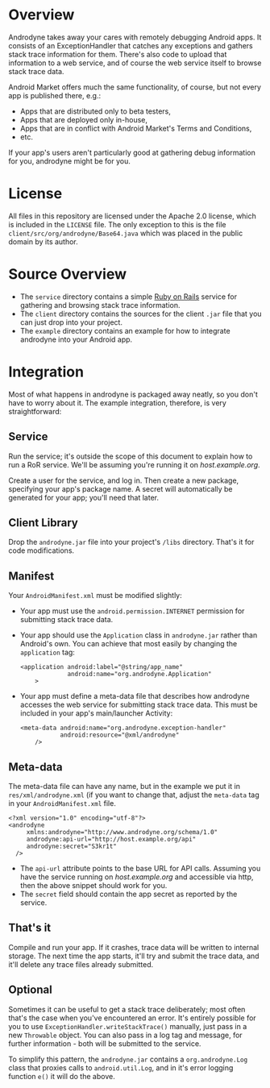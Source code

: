 # Overview #

Androdyne takes away your cares with remotely debugging Android apps. It
consists of an ExceptionHandler that catches any exceptions and gathers stack
trace information for them. There's also code to upload that information to a
web service, and of course the web service itself to browse stack trace data.

Android Market offers much the same functionality, of course, but not every app
is published there, e.g.:

- Apps that are distributed only to beta testers,
- Apps that are deployed only in-house,
- Apps that are in conflict with Android Market's Terms and Conditions,
- etc.

If your app's users aren't particularly good at gathering debug information for
you, androdyne might be for you.

# License #

All files in this repository are licensed under the Apache 2.0 license, which
is included in the `LICENSE` file. The only exception to this is the file
`client/src/org/androdyne/Base64.java` which was placed in the public domain by
its author.

# Source Overview #

- The `service` directory contains a simple [Ruby on Rails](http://www.rubyonrails.org)
  service for gathering and browsing stack trace information.
- The `client` directory contains the sources for the client `.jar` file that you
  can just drop into your project.
- The `example` directory contains an example for how to integrate androdyne into
  your Android app.

# Integration #

Most of what happens in androdyne is packaged away neatly, so you don't have to
worry about it. The example integration, therefore, is very straightforward:

## Service ##

Run the service; it's outside the scope of this document to explain how to run
a RoR service. We'll be assuming you're running it on _host.example.org_.

Create a user for the service, and log in. Then create a new package, specifying
your app's package name. A secret will automatically be generated for your app;
you'll need that later.

## Client Library ##

Drop the `androdyne.jar` file into your project's `/libs` directory. That's it
for code modifications.

## Manifest ##

Your `AndroidManifest.xml` must be modified slightly:

- Your app must use the `android.permission.INTERNET` permission for submitting
  stack trace data.
- Your app should use the `Application` class in `androdyne.jar` rather than
  Android's own. You can achieve that most easily by changing the `application`
  tag:

      <application android:label="@string/app_name"
                   android:name="org.androdyne.Application"
          >

- Your app must define a meta-data file that describes how androdyne accesses
  the web service for submitting stack trace data. This must be included in
  your app's main/launcher Activity:

      <meta-data android:name="org.androdyne.exception-handler"
                 android:resource="@xml/androdyne"
          />

## Meta-data ##

The meta-data file can have any name, but in the example we put it in
`res/xml/androdyne.xml` (if you want to change that, adjust the `meta-data`
tag in your `AndroidManifest.xml` file.

    <?xml version="1.0" encoding="utf-8"?>
    <androdyne
         xmlns:androdyne="http://www.androdyne.org/schema/1.0"
         androdyne:api-url="http://host.example.org/api"
         androdyne:secret="S3kr1t"
      />

- The `api-url` attribute points to the base URL for API calls. Assuming you
  have the service running on _host.example.org_ and accessible via http, then
  the above snippet should work for you.
- The `secret` field should contain the app secret as reported by the service.

## That's it ##

Compile and run your app. If it crashes, trace data will be written to internal
storage. The next time the app starts, it'll try and submit the trace data, and
it'll delete any trace files already submitted.

## Optional ##

Sometimes it can be useful to get a stack trace deliberately; most often that's
the case when you've encountered an error. It's entirely possible for you to
use `ExceptionHandler.writeStackTrace()` manually, just pass in a new
`Throwable` object. You can also pass in a log tag and message, for further
information - both will be submitted to the service.

To simplify this pattern, the `androdyne.jar` contains a `org.androdyne.Log`
class that proxies calls to `android.util.Log`, and in it's error logging
function `e()` it will do the above.
